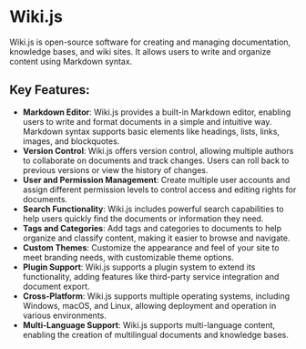 # Wiki.js
Wiki.js is open-source software for creating and managing documentation, knowledge bases, and wiki sites. It allows users to write and organize content using Markdown syntax.

## Key Features:
- **Markdown Editor**: Wiki.js provides a built-in Markdown editor, enabling users to write and format documents in a simple and intuitive way. Markdown syntax supports basic elements like headings, lists, links, images, and blockquotes.
- **Version Control**: Wiki.js offers version control, allowing multiple authors to collaborate on documents and track changes. Users can roll back to previous versions or view the history of changes.
- **User and Permission Management**: Create multiple user accounts and assign different permission levels to control access and editing rights for documents.
- **Search Functionality**: Wiki.js includes powerful search capabilities to help users quickly find the documents or information they need.
- **Tags and Categories**: Add tags and categories to documents to help organize and classify content, making it easier to browse and navigate.
- **Custom Themes**: Customize the appearance and feel of your site to meet branding needs, with customizable theme options.
- **Plugin Support**: Wiki.js supports a plugin system to extend its functionality, adding features like third-party service integration and document export.
- **Cross-Platform**: Wiki.js supports multiple operating systems, including Windows, macOS, and Linux, allowing deployment and operation in various environments.
- **Multi-Language Support**: Wiki.js supports multi-language content, enabling the creation of multilingual documents and knowledge bases.